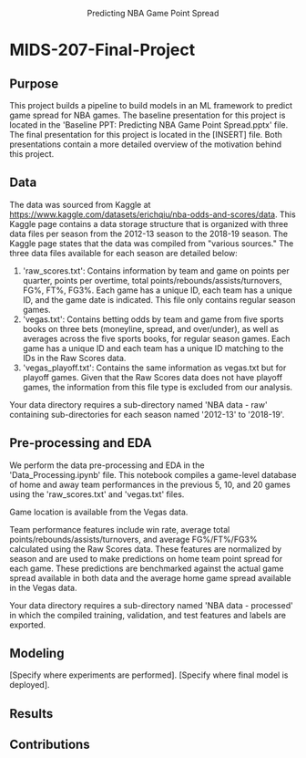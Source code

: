  <p align="center">
Predicting NBA Game Point Spread
</p>


# MIDS-207-Final-Project

## Purpose

This project builds a pipeline to build models in an ML framework to predict game spread for NBA games. The baseline presentation for this project is located in the 'Baseline PPT: Predicting NBA Game Point Spread.pptx' file. The final presentation for this project is located in the [INSERT] file. Both presentations contain a more detailed overview of the motivation behind this project.

## Data

The data was sourced from Kaggle at https://www.kaggle.com/datasets/erichqiu/nba-odds-and-scores/data. This Kaggle page contains a data storage structure that is organized with three data files per season from the 2012-13 season to the 2018-19 season. The Kaggle page states that the data was compiled from "various sources." The three data files available for each season are detailed below:

1. 'raw_scores.txt': Contains information by team and game on points per quarter, points per overtime, total points/rebounds/assists/turnovers, FG%, FT%, FG3%. Each game has a unique ID, each team has a unique ID, and the game date is indicated. This file only contains regular season games.
2. 'vegas.txt': Contains betting odds by team and game from five sports books on three bets (moneyline, spread, and over/under), as well as averages across the five sports books, for regular season games. Each game has a unique ID and each team has a unique ID matching to the IDs in the Raw Scores data.
3. 'vegas_playoff.txt': Contains the same information as vegas.txt but for playoff games. Given that the Raw Scores data does not have playoff games, the information from this file type is excluded from our analysis.

Your data directory requires a sub-directory named 'NBA data - raw' containing sub-directories for each season named '2012-13' to '2018-19'.

## Pre-processing and EDA

We perform the data pre-processing and EDA in the 'Data_Processing.ipynb' file. This notebook compiles a game-level database of home and away team performances in the previous 5, 10, and 20 games using the 'raw_scores.txt' and 'vegas.txt' files. 

Game location is available from the Vegas data. 

Team performance features include win rate, average total points/rebounds/assists/turnovers, and average FG%/FT%/FG3% calculated using the Raw Scores data. These features are normalized by season and are used to make predictions on home team point spread for each game. These predictions are benchmarked against the actual game spread available in both data and the average home game spread available in the Vegas data.

Your data directory requires a sub-directory named 'NBA data - processed' in which the compiled training, validation, and test features and labels are exported.

## Modeling

[Specify where experiments are performed]. [Specify where final model is deployed].

## Results

## Contributions
